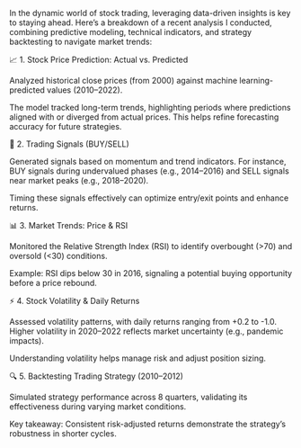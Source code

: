 In the dynamic world of stock trading, leveraging data-driven insights is key to staying ahead. Here’s a breakdown of a recent analysis I conducted, combining predictive modeling, technical indicators, and strategy backtesting to navigate market trends:

📈 1. Stock Price Prediction: Actual vs. Predicted

Analyzed historical close prices (from 2000) against machine learning-predicted values (2010–2022).

The model tracked long-term trends, highlighting periods where predictions aligned with or diverged from actual prices. This helps refine forecasting accuracy for future strategies.

🎯 2. Trading Signals (BUY/SELL)

Generated signals based on momentum and trend indicators. For instance, BUY signals during undervalued phases (e.g., 2014–2016) and SELL signals near market peaks (e.g., 2018–2020).

Timing these signals effectively can optimize entry/exit points and enhance returns.

📊 3. Market Trends: Price & RSI

Monitored the Relative Strength Index (RSI) to identify overbought (>70) and oversold (<30) conditions.

Example: RSI dips below 30 in 2016, signaling a potential buying opportunity before a price rebound.

⚡ 4. Stock Volatility & Daily Returns

Assessed volatility patterns, with daily returns ranging from +0.2 to -1.0. Higher volatility in 2020–2022 reflects market uncertainty (e.g., pandemic impacts).

Understanding volatility helps manage risk and adjust position sizing.

🔍 5. Backtesting Trading Strategy (2010–2012)

Simulated strategy performance across 8 quarters, validating its effectiveness during varying market conditions.

Key takeaway: Consistent risk-adjusted returns demonstrate the strategy’s robustness in shorter cycles.
